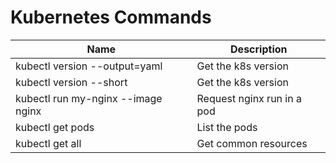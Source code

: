 # Kubernetes Commands

| Name                               | Description                |
|------------------------------------|----------------------------|
| kubectl version --output=yaml      | Get the k8s version        |
| kubectl version --short            | Get the k8s version        |
| kubectl run my-nginx --image nginx | Request nginx run in a pod |
| kubectl get pods                   | List the pods              |
| kubectl get all                    | Get common resources       |